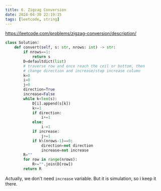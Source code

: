 ```yaml
---
title: 6. Zigzag Conversion
date: 2024-04-30 22:19:15
tags: [leetcode, string]
---
```




https://leetcode.com/problems/zigzag-conversion/description/

```python
class Solution:
    def convert(self, s: str, nrows: int) -> str:
        if nrows==1:
            return s
        D=defaultdict(list)
        # traverse row and once reach the ceil or bottom, then
        # change direction and increase/stop increase column
        k=0
        i=0
        j=0
        direction=True
        increase=False
        while k<len(s):
            D[i].append(s[k])
            k+=1
            if direction:
                i+=1
            else:
                i-=1
            if increase:
                j+=1
            if k%(nrows-1)==0:
                direction=not direction
                increase=not increase
        R=""
        for row in range(nrows):
            R+="".join(D[row])
        return R
```

Actually, we don't need `increase` variable. But it is simulation, so i keep it there.
